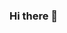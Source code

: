 ### Hi there 👋

<!--
- 🔭 I’m currently working on Unilever
- 🌱 I’m currently learning the first steps to code
- 💬 Ask me about anything, feel free to text me and talk about all kind of stuffs. I would love it!
- 📫 How to reach me: rodrigo.rache01@gmail.com
- 😄 Pronouns: Hi / him
- ⚡ Fun fact: Even I have a psychology major, I'm learning to code because I want to understand the challenges that a person in tech world faces, then I think I'll be able to help them in a better way!
-->

